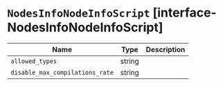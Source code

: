 # `NodesInfoNodeInfoScript` [interface-NodesInfoNodeInfoScript]

| Name | Type | Description |
| - | - | - |
| `allowed_types` | string | &nbsp; |
| `disable_max_compilations_rate` | string | &nbsp; |
